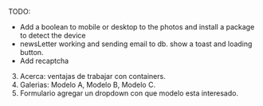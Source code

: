 TODO:

- Add a boolean to mobile or desktop to the photos and install a package to detect the device
- newsLetter working and sending email to db. show a toast and loading button.
- Add recaptcha

3. Acerca: ventajas de trabajar con containers.
4. Galerias: Modelo A, Modelo B, Modelo C.
5. Formulario agregar un dropdown con que modelo esta interesado.
